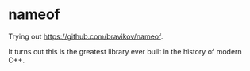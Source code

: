 # nameof

Trying out https://github.com/bravikov/nameof.

It turns out this is the greatest library ever built in the history of modern C++.